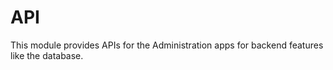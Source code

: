# API

This module provides APIs for the Administration apps for backend features like the database.
